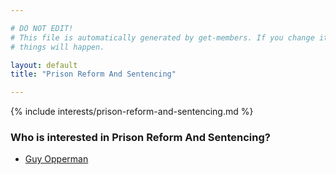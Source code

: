 ```yaml
---

# DO NOT EDIT!
# This file is automatically generated by get-members. If you change it, bad
# things will happen.

layout: default
title: "Prison Reform And Sentencing"

---
```


{% include interests/prison-reform-and-sentencing.md %}

### Who is interested in Prison Reform And Sentencing?


* [Guy Opperman](../members/guy-opperman.html)
